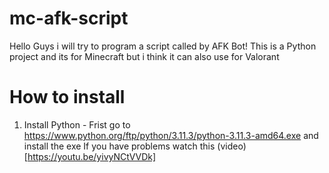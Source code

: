 # mc-afk-script
Hello Guys i will try to program a script called by AFK Bot! This is a Python project and its for Minecraft but i think it can also use for Valorant
# How to install
1. Install Python - Frist go to https://www.python.org/ftp/python/3.11.3/python-3.11.3-amd64.exe and install the exe If you have problems watch this (video)[https://youtu.be/yivyNCtVVDk]
